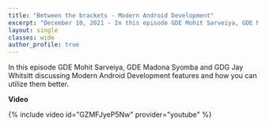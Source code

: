 ```yaml
---
title: "Between the brackets - Modern Android Development"
excerpt: "December 10, 2021 - In this episode GDE Mohit Sarveiya, GDE Madona Syomba and GDG Jay Whitsitt discussing Modern Android Development features and how you can utilize them better."
layout: single
classes: wide
author_profile: true
---
```


In this episode GDE Mohit Sarveiya, GDE Madona Syomba and GDG Jay Whitsitt discussing Modern Android Development features and how you can utilize them better.

**Video**

{% include video id="GZMFJyeP5Nw" provider="youtube" %}